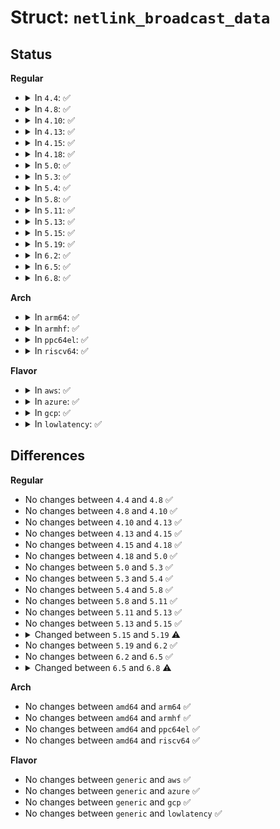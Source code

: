 # Struct: <code>netlink_broadcast_data</code>

## Status
<b>Regular</b>
<ul>
<li>
<details>
<summary>In <code>4.4</code>: ✅</summary>

```c
struct netlink_broadcast_data {
    struct sock *exclude_sk;
    struct net *net;
    u32 portid;
    u32 group;
    int failure;
    int delivery_failure;
    int congested;
    int delivered;
    gfp_t allocation;
    struct sk_buff *skb;
    struct sk_buff *skb2;
    int (*tx_filter)(struct sock *, struct sk_buff *, void *);
    void *tx_data;
};
```
</details>
</li>
<li>
<details>
<summary>In <code>4.8</code>: ✅</summary>

```c
struct netlink_broadcast_data {
    struct sock *exclude_sk;
    struct net *net;
    u32 portid;
    u32 group;
    int failure;
    int delivery_failure;
    int congested;
    int delivered;
    gfp_t allocation;
    struct sk_buff *skb;
    struct sk_buff *skb2;
    int (*tx_filter)(struct sock *, struct sk_buff *, void *);
    void *tx_data;
};
```
</details>
</li>
<li>
<details>
<summary>In <code>4.10</code>: ✅</summary>

```c
struct netlink_broadcast_data {
    struct sock *exclude_sk;
    struct net *net;
    u32 portid;
    u32 group;
    int failure;
    int delivery_failure;
    int congested;
    int delivered;
    gfp_t allocation;
    struct sk_buff *skb;
    struct sk_buff *skb2;
    int (*tx_filter)(struct sock *, struct sk_buff *, void *);
    void *tx_data;
};
```
</details>
</li>
<li>
<details>
<summary>In <code>4.13</code>: ✅</summary>

```c
struct netlink_broadcast_data {
    struct sock *exclude_sk;
    struct net *net;
    u32 portid;
    u32 group;
    int failure;
    int delivery_failure;
    int congested;
    int delivered;
    gfp_t allocation;
    struct sk_buff *skb;
    struct sk_buff *skb2;
    int (*tx_filter)(struct sock *, struct sk_buff *, void *);
    void *tx_data;
};
```
</details>
</li>
<li>
<details>
<summary>In <code>4.15</code>: ✅</summary>

```c
struct netlink_broadcast_data {
    struct sock *exclude_sk;
    struct net *net;
    u32 portid;
    u32 group;
    int failure;
    int delivery_failure;
    int congested;
    int delivered;
    gfp_t allocation;
    struct sk_buff *skb;
    struct sk_buff *skb2;
    int (*tx_filter)(struct sock *, struct sk_buff *, void *);
    void *tx_data;
};
```
</details>
</li>
<li>
<details>
<summary>In <code>4.18</code>: ✅</summary>

```c
struct netlink_broadcast_data {
    struct sock *exclude_sk;
    struct net *net;
    u32 portid;
    u32 group;
    int failure;
    int delivery_failure;
    int congested;
    int delivered;
    gfp_t allocation;
    struct sk_buff *skb;
    struct sk_buff *skb2;
    int (*tx_filter)(struct sock *, struct sk_buff *, void *);
    void *tx_data;
};
```
</details>
</li>
<li>
<details>
<summary>In <code>5.0</code>: ✅</summary>

```c
struct netlink_broadcast_data {
    struct sock *exclude_sk;
    struct net *net;
    u32 portid;
    u32 group;
    int failure;
    int delivery_failure;
    int congested;
    int delivered;
    gfp_t allocation;
    struct sk_buff *skb;
    struct sk_buff *skb2;
    int (*tx_filter)(struct sock *, struct sk_buff *, void *);
    void *tx_data;
};
```
</details>
</li>
<li>
<details>
<summary>In <code>5.3</code>: ✅</summary>

```c
struct netlink_broadcast_data {
    struct sock *exclude_sk;
    struct net *net;
    u32 portid;
    u32 group;
    int failure;
    int delivery_failure;
    int congested;
    int delivered;
    gfp_t allocation;
    struct sk_buff *skb;
    struct sk_buff *skb2;
    int (*tx_filter)(struct sock *, struct sk_buff *, void *);
    void *tx_data;
};
```
</details>
</li>
<li>
<details>
<summary>In <code>5.4</code>: ✅</summary>

```c
struct netlink_broadcast_data {
    struct sock *exclude_sk;
    struct net *net;
    u32 portid;
    u32 group;
    int failure;
    int delivery_failure;
    int congested;
    int delivered;
    gfp_t allocation;
    struct sk_buff *skb;
    struct sk_buff *skb2;
    int (*tx_filter)(struct sock *, struct sk_buff *, void *);
    void *tx_data;
};
```
</details>
</li>
<li>
<details>
<summary>In <code>5.8</code>: ✅</summary>

```c
struct netlink_broadcast_data {
    struct sock *exclude_sk;
    struct net *net;
    u32 portid;
    u32 group;
    int failure;
    int delivery_failure;
    int congested;
    int delivered;
    gfp_t allocation;
    struct sk_buff *skb;
    struct sk_buff *skb2;
    int (*tx_filter)(struct sock *, struct sk_buff *, void *);
    void *tx_data;
};
```
</details>
</li>
<li>
<details>
<summary>In <code>5.11</code>: ✅</summary>

```c
struct netlink_broadcast_data {
    struct sock *exclude_sk;
    struct net *net;
    u32 portid;
    u32 group;
    int failure;
    int delivery_failure;
    int congested;
    int delivered;
    gfp_t allocation;
    struct sk_buff *skb;
    struct sk_buff *skb2;
    int (*tx_filter)(struct sock *, struct sk_buff *, void *);
    void *tx_data;
};
```
</details>
</li>
<li>
<details>
<summary>In <code>5.13</code>: ✅</summary>

```c
struct netlink_broadcast_data {
    struct sock *exclude_sk;
    struct net *net;
    u32 portid;
    u32 group;
    int failure;
    int delivery_failure;
    int congested;
    int delivered;
    gfp_t allocation;
    struct sk_buff *skb;
    struct sk_buff *skb2;
    int (*tx_filter)(struct sock *, struct sk_buff *, void *);
    void *tx_data;
};
```
</details>
</li>
<li>
<details>
<summary>In <code>5.15</code>: ✅</summary>

```c
struct netlink_broadcast_data {
    struct sock *exclude_sk;
    struct net *net;
    u32 portid;
    u32 group;
    int failure;
    int delivery_failure;
    int congested;
    int delivered;
    gfp_t allocation;
    struct sk_buff *skb;
    struct sk_buff *skb2;
    int (*tx_filter)(struct sock *, struct sk_buff *, void *);
    void *tx_data;
};
```
</details>
</li>
<li>
<details>
<summary>In <code>5.19</code>: ✅</summary>

```c
struct netlink_broadcast_data {
    struct sock *exclude_sk;
    struct net *net;
    u32 portid;
    u32 group;
    int failure;
    int delivery_failure;
    int congested;
    int delivered;
    gfp_t allocation;
    struct sk_buff *skb;
    struct sk_buff *skb2;
};
```
</details>
</li>
<li>
<details>
<summary>In <code>6.2</code>: ✅</summary>

```c
struct netlink_broadcast_data {
    struct sock *exclude_sk;
    struct net *net;
    u32 portid;
    u32 group;
    int failure;
    int delivery_failure;
    int congested;
    int delivered;
    gfp_t allocation;
    struct sk_buff *skb;
    struct sk_buff *skb2;
};
```
</details>
</li>
<li>
<details>
<summary>In <code>6.5</code>: ✅</summary>

```c
struct netlink_broadcast_data {
    struct sock *exclude_sk;
    struct net *net;
    u32 portid;
    u32 group;
    int failure;
    int delivery_failure;
    int congested;
    int delivered;
    gfp_t allocation;
    struct sk_buff *skb;
    struct sk_buff *skb2;
};
```
</details>
</li>
<li>
<details>
<summary>In <code>6.8</code>: ✅</summary>

```c
struct netlink_broadcast_data {
    struct sock *exclude_sk;
    struct net *net;
    u32 portid;
    u32 group;
    int failure;
    int delivery_failure;
    int congested;
    int delivered;
    gfp_t allocation;
    struct sk_buff *skb;
    struct sk_buff *skb2;
    int (*tx_filter)(struct sock *, struct sk_buff *, void *);
    void *tx_data;
};
```
</details>
</li>
</ul>
<b>Arch</b>
<ul>
<li>
<details>
<summary>In <code>arm64</code>: ✅</summary>

```c
struct netlink_broadcast_data {
    struct sock *exclude_sk;
    struct net *net;
    u32 portid;
    u32 group;
    int failure;
    int delivery_failure;
    int congested;
    int delivered;
    gfp_t allocation;
    struct sk_buff *skb;
    struct sk_buff *skb2;
    int (*tx_filter)(struct sock *, struct sk_buff *, void *);
    void *tx_data;
};
```
</details>
</li>
<li>
<details>
<summary>In <code>armhf</code>: ✅</summary>

```c
struct netlink_broadcast_data {
    struct sock *exclude_sk;
    struct net *net;
    u32 portid;
    u32 group;
    int failure;
    int delivery_failure;
    int congested;
    int delivered;
    gfp_t allocation;
    struct sk_buff *skb;
    struct sk_buff *skb2;
    int (*tx_filter)(struct sock *, struct sk_buff *, void *);
    void *tx_data;
};
```
</details>
</li>
<li>
<details>
<summary>In <code>ppc64el</code>: ✅</summary>

```c
struct netlink_broadcast_data {
    struct sock *exclude_sk;
    struct net *net;
    u32 portid;
    u32 group;
    int failure;
    int delivery_failure;
    int congested;
    int delivered;
    gfp_t allocation;
    struct sk_buff *skb;
    struct sk_buff *skb2;
    int (*tx_filter)(struct sock *, struct sk_buff *, void *);
    void *tx_data;
};
```
</details>
</li>
<li>
<details>
<summary>In <code>riscv64</code>: ✅</summary>

```c
struct netlink_broadcast_data {
    struct sock *exclude_sk;
    struct net *net;
    u32 portid;
    u32 group;
    int failure;
    int delivery_failure;
    int congested;
    int delivered;
    gfp_t allocation;
    struct sk_buff *skb;
    struct sk_buff *skb2;
    int (*tx_filter)(struct sock *, struct sk_buff *, void *);
    void *tx_data;
};
```
</details>
</li>
</ul>
<b>Flavor</b>
<ul>
<li>
<details>
<summary>In <code>aws</code>: ✅</summary>

```c
struct netlink_broadcast_data {
    struct sock *exclude_sk;
    struct net *net;
    u32 portid;
    u32 group;
    int failure;
    int delivery_failure;
    int congested;
    int delivered;
    gfp_t allocation;
    struct sk_buff *skb;
    struct sk_buff *skb2;
    int (*tx_filter)(struct sock *, struct sk_buff *, void *);
    void *tx_data;
};
```
</details>
</li>
<li>
<details>
<summary>In <code>azure</code>: ✅</summary>

```c
struct netlink_broadcast_data {
    struct sock *exclude_sk;
    struct net *net;
    u32 portid;
    u32 group;
    int failure;
    int delivery_failure;
    int congested;
    int delivered;
    gfp_t allocation;
    struct sk_buff *skb;
    struct sk_buff *skb2;
    int (*tx_filter)(struct sock *, struct sk_buff *, void *);
    void *tx_data;
};
```
</details>
</li>
<li>
<details>
<summary>In <code>gcp</code>: ✅</summary>

```c
struct netlink_broadcast_data {
    struct sock *exclude_sk;
    struct net *net;
    u32 portid;
    u32 group;
    int failure;
    int delivery_failure;
    int congested;
    int delivered;
    gfp_t allocation;
    struct sk_buff *skb;
    struct sk_buff *skb2;
    int (*tx_filter)(struct sock *, struct sk_buff *, void *);
    void *tx_data;
};
```
</details>
</li>
<li>
<details>
<summary>In <code>lowlatency</code>: ✅</summary>

```c
struct netlink_broadcast_data {
    struct sock *exclude_sk;
    struct net *net;
    u32 portid;
    u32 group;
    int failure;
    int delivery_failure;
    int congested;
    int delivered;
    gfp_t allocation;
    struct sk_buff *skb;
    struct sk_buff *skb2;
    int (*tx_filter)(struct sock *, struct sk_buff *, void *);
    void *tx_data;
};
```
</details>
</li>
</ul>

## Differences
<b>Regular</b>
<ul>
<li>
No changes between <code>4.4</code> and <code>4.8</code> ✅
</li>
<li>
No changes between <code>4.8</code> and <code>4.10</code> ✅
</li>
<li>
No changes between <code>4.10</code> and <code>4.13</code> ✅
</li>
<li>
No changes between <code>4.13</code> and <code>4.15</code> ✅
</li>
<li>
No changes between <code>4.15</code> and <code>4.18</code> ✅
</li>
<li>
No changes between <code>4.18</code> and <code>5.0</code> ✅
</li>
<li>
No changes between <code>5.0</code> and <code>5.3</code> ✅
</li>
<li>
No changes between <code>5.3</code> and <code>5.4</code> ✅
</li>
<li>
No changes between <code>5.4</code> and <code>5.8</code> ✅
</li>
<li>
No changes between <code>5.8</code> and <code>5.11</code> ✅
</li>
<li>
No changes between <code>5.11</code> and <code>5.13</code> ✅
</li>
<li>
No changes between <code>5.13</code> and <code>5.15</code> ✅
</li>
<li>
<details>
<summary>Changed between <code>5.15</code> and <code>5.19</code> ⚠️</summary>
<ul>
<li>
<b>Field removed. </b>
<code>int (*tx_filter)(struct sock *, struct sk_buff *, void *)</code>
</li>
<li>
<b>Field removed. </b>
<code>void *tx_data</code>
</li>
</ul>
</details>
</li>
<li>
No changes between <code>5.19</code> and <code>6.2</code> ✅
</li>
<li>
No changes between <code>6.2</code> and <code>6.5</code> ✅
</li>
<li>
<details>
<summary>Changed between <code>6.5</code> and <code>6.8</code> ⚠️</summary>
<ul>
<li>
<b>Field added. </b>
<code>int (*tx_filter)(struct sock *, struct sk_buff *, void *)</code>
</li>
<li>
<b>Field added. </b>
<code>void *tx_data</code>
</li>
</ul>
</details>
</li>
</ul>
<b>Arch</b>
<ul>
<li>
No changes between <code>amd64</code> and <code>arm64</code> ✅
</li>
<li>
No changes between <code>amd64</code> and <code>armhf</code> ✅
</li>
<li>
No changes between <code>amd64</code> and <code>ppc64el</code> ✅
</li>
<li>
No changes between <code>amd64</code> and <code>riscv64</code> ✅
</li>
</ul>
<b>Flavor</b>
<ul>
<li>
No changes between <code>generic</code> and <code>aws</code> ✅
</li>
<li>
No changes between <code>generic</code> and <code>azure</code> ✅
</li>
<li>
No changes between <code>generic</code> and <code>gcp</code> ✅
</li>
<li>
No changes between <code>generic</code> and <code>lowlatency</code> ✅
</li>
</ul>
